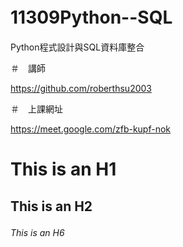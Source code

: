 # 11309Python--SQL  　　
Python程式設計與SQL資料庫整合


＃　講師  

https://github.com/roberthsu2003


＃　上課網址  

https://meet.google.com/zfb-kupf-nok

# This is an H1

## This is an H2

###### This is an H6　

